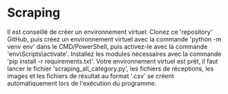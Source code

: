 # Scraping
Il est conseillé de créer un environnement virtuel:
Clonez ce 'repository' GitHub, puis créez un environnement virtuel avec la commande 'python -m venv env' dans le CMD/PowerShell, puis activez-le avec la commande 'env\Scripts\activate'.
Installez les modules nécessaires avec la commande 'pip install -r requirements.txt'.
Votre environnement virtuel est prêt, il faut lancer le fichier 'scraping_all_category.py', les fichiers de réceptions, les images et les fichiers de résultat au format '.csv' se créent automatiquement lors de l'exécution du programme.